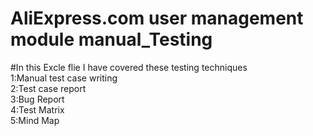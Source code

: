 # AliExpress.com user management module manual_Testing
#In this Excle flie I have covered these testing techniques   
1:Manual test case writing       
2:Test case report       
3:Bug Report      
4:Test Matrix     
5:Mind Map 
